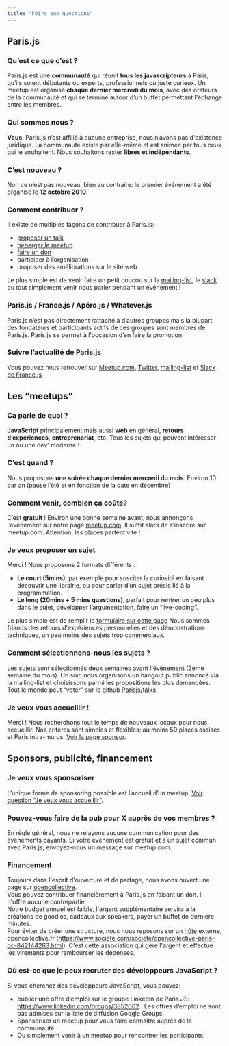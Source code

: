 ```yaml
---
title: "Foire aux questions"
---
```


## Paris.js

### Qu’est ce que c’est ?

Paris.js est une **communauté** qui réunit **tous les javascripteurs** à Paris, qu’ils soient débutants ou experts, professionnels ou juste curieux.
Un meetup est organisé **chaque dernier mercredi du mois**, avec des orateurs de la communauté et qui se termine autour d’un buffet permettant l'échange entre les membres.

### Qui sommes nous ?

**Vous**. Paris.js n’est affilié à aucune entreprise, nous n’avons pas d'existence juridique. La communauté existe par elle-même et est animée par tous ceux qui le souhaitent. Nous souhaitons rester **libres et indépendants**.

### C’est nouveau ?

Non ce n’est pas nouveau, bien au contraire: le premier événement a été organisé le **12 octobre 2010**.

### Comment contribuer ?

Il existe de multiples façons de contribuer à Paris.js:

* [proposer un talk](#je-veux-proposer-un-sujet)
* [héberger le meetup](#je-veux-vous-accueillir-)
* [faire un don](#financement)
* participer à l’organisation
* proposer des améliorations sur le site web

Le plus simple est de venir faire un petit coucou sur la [mailing-list](https://groups.google.com/forum/#!forum/parisjs), le [slack](https://slack-francejs.now.sh/) ou tout simplement venir nous parler pendant un événement !

### Paris.js / France.js / Apéro.js / Whatever.js

Paris.js n’est pas directement rattaché à d’autres groupes mais la plupart des fondateurs et participants actifs de ces groupes sont membres de Paris.js. Paris.js se permet à l'occasion d’en faire la promotion.

### Suivre l’actualité de Paris.js

Vous pouvez nous retrouver sur [Meetup.com](https://www.meetup.com/fr-FR/Paris-js/), [Twitter](https://twitter.com/parisjs), [mailing-list](https://groups.google.com/forum/#!forum/parisjs) et [Slack de France.js](https://slack-francejs.now.sh/)

## Les “meetups”

### Ca parle de quoi ?

**JavaScript** principalement mais aussi **web** en général, **retours d’expériences**, **entreprenariat**, etc. Tous les sujets qui peuvent intéresser un ou une dev’ moderne !

### C’est quand ?

Nous proposons **une soirée chaque dernier mercredi du mois**. Environ 10 par an (pause l’été et en fonction de la date en décembre)

### Comment venir, combien ça coûte?

C’est **gratuit** ! Environ une bonne semaine avant, nous annonçons l’événement sur notre page [meetup.com](https://www.meetup.com/fr-FR/Paris-js/). Il suffit alors de s’inscrire sur meetup.com. Attention, les places partent vite !

### Je veux proposer un sujet

Merci ! Nous proposons 2 formats différents :

* **Le court (5mins)**, par exemple pour susciter la curiosité en faisant découvrir une librairie, ou pour parler d’un sujet précis lié à la programmation.
* **Le long (20mins + 5 mins questions)**, parfait pour rentrer un peu plus dans le sujet, développer l’argumentation, faire un “live-coding”.

Le plus simple est de remplir le [formulaire sur cette page](/propositions/sujet)
Nous sommes friands des retours d'expériences personnelles et des démonstrations techniques, un peu moins des sujets trop commerciaux.

### Comment sélectionnons-nous les sujets ?

Les sujets sont sélectionnés deux semaines avant l'événement (2ème semaine du mois).
Un soir, nous organisons un hangout public annoncé via la mailing-list et choisissons parmi les propositions les plus demandées. Tout le monde peut “voter” sur le github [Parisjs/talks](https://github.com/parisjs/talks).

### Je veux vous accueillir !

Merci ! Nous recherchons tout le temps de nouveaux locaux pour nous accueillir.
Nos critères sont simples et flexibles: au moins 50 places assises et Paris intra-muros.
[Voir la page sponsor](/partenaires).

## Sponsors, publicité, financement

### Je veux vous sponsoriser

L’unique forme de sponsoring possible est l’accueil d’un meetup. [Voir question “Je veux vous accueillir”](#je-veux-vous-accueillir-).

### Pouvez-vous faire de la pub pour X auprès de vos membres ?

En règle général, nous ne relayons aucune communication pour des événements payants. Si votre événement est gratuit et a un sujet commun avec Paris.js, envoyez-nous un message sur meetup.com.

### Financement

Toujours dans l'esprit d'ouverture et de partage, nous avons ouvert une page sur [opencollective](https://opencollective.com/parisjs).<br />
Vous pouvez contribuer financièrement à Paris.js en faisant un don. Il n'offre aucune contrepartie.<br />
Notre budget annuel est faible, l'argent supplémentaire servira à la créations de goodies, cadeaux aux speakers, payer un buffet de dernière minutes.<br />
Pour éviter de créer une structure, nous nous reposons sur un [hôte](https://opencollective.com/faq/collectives#what-is-a-host-do-i-need-one-) externe, opencollective.fr (https://www.societe.com/societe/opencollective-paris-oc-842144263.html). C'est cette association qui gère l'argent et effectue les virements pour rembourser les dépenses.

### Où est-ce que je peux recruter des développeurs JavaScript ?

Si vous cherchez des développeurs JavaScript, vous pouvez:

* publier une offre d’emploi sur le groupe LinkedIn de Paris.JS: https://www.linkedin.com/groups/3852602 . Les offres d’emploi ne sont pas admises sur la liste de diffusion Google Groups.
* Sponsoriser un meetup pour vous faire connaître auprès de la communauté.
* Ou simplement venir à un meetup pour rencontrer les participants.

